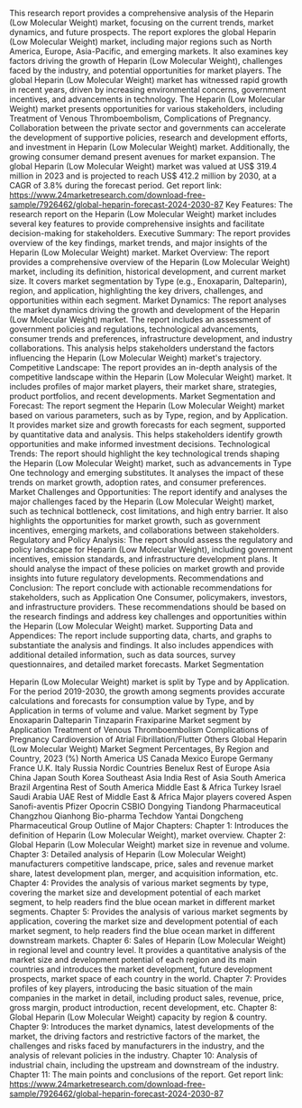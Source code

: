 This research report provides a comprehensive analysis of the Heparin (Low Molecular Weight) market, focusing on the current trends, market dynamics, and future prospects. The report explores the global Heparin (Low Molecular Weight) market, including major regions such as North America, Europe, Asia-Pacific, and emerging markets. It also examines key factors driving the growth of Heparin (Low Molecular Weight), challenges faced by the industry, and potential opportunities for market players.
The global Heparin (Low Molecular Weight) market has witnessed rapid growth in recent years, driven by increasing environmental concerns, government incentives, and advancements in technology. The Heparin (Low Molecular Weight) market presents opportunities for various stakeholders, including Treatment of Venous Thromboembolism, Complications of Pregnancy. Collaboration between the private sector and governments can accelerate the development of supportive policies, research and development efforts, and investment in Heparin (Low Molecular Weight) market. Additionally, the growing consumer demand present avenues for market expansion.
The global Heparin (Low Molecular Weight) market was valued at US$ 319.4 million in 2023 and is projected to reach US$ 412.2 million by 2030, at a CAGR of 3.8% during the forecast period.
Get report link: https://www.24marketresearch.com/download-free-sample/7926462/global-heparin-forecast-2024-2030-87 
Key Features:
The research report on the Heparin (Low Molecular Weight) market includes several key features to provide comprehensive insights and facilitate decision-making for stakeholders.
Executive Summary: The report provides overview of the key findings, market trends, and major insights of the Heparin (Low Molecular Weight) market.
Market Overview: The report provides a comprehensive overview of the Heparin (Low Molecular Weight) market, including its definition, historical development, and current market size. It covers market segmentation by Type (e.g., Enoxaparin, Dalteparin), region, and application, highlighting the key drivers, challenges, and opportunities within each segment.
Market Dynamics: The report analyses the market dynamics driving the growth and development of the Heparin (Low Molecular Weight) market. The report includes an assessment of government policies and regulations, technological advancements, consumer trends and preferences, infrastructure development, and industry collaborations. This analysis helps stakeholders understand the factors influencing the Heparin (Low Molecular Weight) market's trajectory.
Competitive Landscape: The report provides an in-depth analysis of the competitive landscape within the Heparin (Low Molecular Weight) market. It includes profiles of major market players, their market share, strategies, product portfolios, and recent developments.
Market Segmentation and Forecast: The report segment the Heparin (Low Molecular Weight) market based on various parameters, such as by Type, region, and by Application. It provides market size and growth forecasts for each segment, supported by quantitative data and analysis. This helps stakeholders identify growth opportunities and make informed investment decisions.
Technological Trends: The report should highlight the key technological trends shaping the Heparin (Low Molecular Weight) market, such as advancements in Type One technology and emerging substitutes. It analyses the impact of these trends on market growth, adoption rates, and consumer preferences.
Market Challenges and Opportunities: The report identify and analyses the major challenges faced by the Heparin (Low Molecular Weight) market, such as technical bottleneck, cost limitations, and high entry barrier. It also highlights the opportunities for market growth, such as government incentives, emerging markets, and collaborations between stakeholders.
Regulatory and Policy Analysis: The report should assess the regulatory and policy landscape for Heparin (Low Molecular Weight), including government incentives, emission standards, and infrastructure development plans. It should analyse the impact of these policies on market growth and provide insights into future regulatory developments.
Recommendations and Conclusion: The report conclude with actionable recommendations for stakeholders, such as Application One Consumer, policymakers, investors, and infrastructure providers. These recommendations should be based on the research findings and address key challenges and opportunities within the Heparin (Low Molecular Weight) market.
Supporting Data and Appendices: The report include supporting data, charts, and graphs to substantiate the analysis and findings. It also includes appendices with additional detailed information, such as data sources, survey questionnaires, and detailed market forecasts.
Market Segmentation

Heparin (Low Molecular Weight) market is split by Type and by Application. For the period 2019-2030, the growth among segments provides accurate calculations and forecasts for consumption value by Type, and by Application in terms of volume and value.
Market segment by Type
Enoxaparin
Dalteparin
Tinzaparin
Fraxiparine
Market segment by Application
Treatment of Venous Thromboembolism
Complications of Pregnancy
Cardioversion of Atrial Fibrillation/Flutter
Others
Global Heparin (Low Molecular Weight) Market Segment Percentages, By Region and Country, 2023 (%)
North America
US
Canada
Mexico
Europe
Germany
France
U.K.
Italy
Russia
Nordic Countries
Benelux
Rest of Europe
Asia
China
Japan
South Korea
Southeast Asia
India
Rest of Asia
South America
Brazil
Argentina
Rest of South America
Middle East & Africa
Turkey
Israel
Saudi Arabia
UAE
Rest of Middle East & Africa
Major players covered
Aspen
Sanofi-aventis
Pfizer
Opocrin
CSBIO
Dongying Tiandong Pharmaceutical
Changzhou Qianhong Bio-pharma
Techdow
Yantai Dongcheng Pharmaceutical Group
Outline of Major Chapters:
Chapter 1: Introduces the definition of Heparin (Low Molecular Weight), market overview.
Chapter 2: Global Heparin (Low Molecular Weight) market size in revenue and volume.
Chapter 3: Detailed analysis of Heparin (Low Molecular Weight) manufacturers competitive landscape, price, sales and revenue market share, latest development plan, merger, and acquisition information, etc.
Chapter 4: Provides the analysis of various market segments by type, covering the market size and development potential of each market segment, to help readers find the blue ocean market in different market segments.
Chapter 5: Provides the analysis of various market segments by application, covering the market size and development potential of each market segment, to help readers find the blue ocean market in different downstream markets.
Chapter 6: Sales of Heparin (Low Molecular Weight) in regional level and country level. It provides a quantitative analysis of the market size and development potential of each region and its main countries and introduces the market development, future development prospects, market space of each country in the world.
Chapter 7: Provides profiles of key players, introducing the basic situation of the main companies in the market in detail, including product sales, revenue, price, gross margin, product introduction, recent development, etc.
Chapter 8: Global Heparin (Low Molecular Weight) capacity by region & country.
Chapter 9: Introduces the market dynamics, latest developments of the market, the driving factors and restrictive factors of the market, the challenges and risks faced by manufacturers in the industry, and the analysis of relevant policies in the industry.
Chapter 10: Analysis of industrial chain, including the upstream and downstream of the industry.
Chapter 11: The main points and conclusions of the report.
Get report link: https://www.24marketresearch.com/download-free-sample/7926462/global-heparin-forecast-2024-2030-87 
